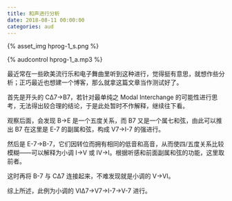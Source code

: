 ```yaml
---
title: 和声进行分析
date: 2018-08-11 00:00:00
categories: aud
---
```

{% asset_img hprog-1_s.png %}

{% audcontrol hprog-1_a.mp3 %}

最近常在一些欧美流行乐和电子舞曲里听到这种进行，觉得挺有意思，就想作些分析；正巧最近也想建一个博客，那么就拿这篇文章当作测试好了。

首先是开头的 CΔ7→B7，若针对最单纯之 Modal Interchange 的可能性进行思考，无法得出较合理的结论，于是此处暂时不作解释，继续往下看。

观察后面，会发现 B→E 是一个五度关系，而 B7 又是一个属七和弦，由此可以推出 B7 在这里是 E-7 的副属和弦，构成 V7→I-7 的强进行。

然后是 E-7→B-7，它们因转位而拥有相同的低音和高音，从而使四/五度关系比较模糊——可以解释为小调 I→V 或 IV→I。根据听感和前面副属和弦的功能，这里取前者。

这时再将 B-7 与 CΔ7 连接起来，不难发现就是小调的 V→VI。

综上所述，此例为小调的 VIΔ7→V7→I-7→V-7 进行。
